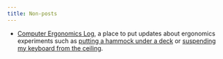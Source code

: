 ```yaml
---
title: Non-posts
---
```


* [Computer Ergonomics Log][], a place to put updates about ergonomics
  experiments such as [putting a hammock under a deck][] or
  [suspending my keyboard from the ceiling][].

[Computer Ergonomics Log]: ./non-posts/computer-ergonomics
[putting a hammock under a deck]: ./non-posts/computer-ergonomics#2020-04-25---hammock-under-the-deck
[suspending my keyboard from the ceiling]: ./non-posts/computer-ergonomics#2020-05-25---suspending-keyboard-from-ceiling
